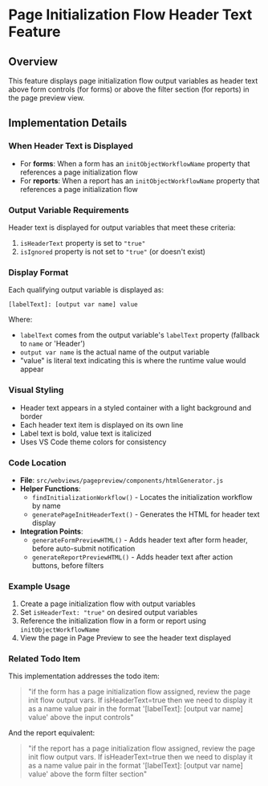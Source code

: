 # Page Initialization Flow Header Text Feature

## Overview
This feature displays page initialization flow output variables as header text above form controls (for forms) or above the filter section (for reports) in the page preview view.

## Implementation Details

### When Header Text is Displayed
- For **forms**: When a form has an `initObjectWorkflowName` property that references a page initialization flow
- For **reports**: When a report has an `initObjectWorkflowName` property that references a page initialization flow

### Output Variable Requirements
Header text is displayed for output variables that meet these criteria:
1. `isHeaderText` property is set to `"true"`
2. `isIgnored` property is not set to `"true"` (or doesn't exist)

### Display Format
Each qualifying output variable is displayed as:
```
[labelText]: [output var name] value
```

Where:
- `labelText` comes from the output variable's `labelText` property (fallback to `name` or 'Header')
- `output var name` is the actual name of the output variable
- "value" is literal text indicating this is where the runtime value would appear

### Visual Styling
- Header text appears in a styled container with a light background and border
- Each header text item is displayed on its own line
- Label text is bold, value text is italicized
- Uses VS Code theme colors for consistency

### Code Location
- **File**: `src/webviews/pagepreview/components/htmlGenerator.js`
- **Helper Functions**:
  - `findInitializationWorkflow()` - Locates the initialization workflow by name
  - `generatePageInitHeaderText()` - Generates the HTML for header text display
- **Integration Points**:
  - `generateFormPreviewHTML()` - Adds header text after form header, before auto-submit notification
  - `generateReportPreviewHTML()` - Adds header text after action buttons, before filters

### Example Usage
1. Create a page initialization flow with output variables
2. Set `isHeaderText: "true"` on desired output variables  
3. Reference the initialization flow in a form or report using `initObjectWorkflowName`
4. View the page in Page Preview to see the header text displayed

### Related Todo Item
This implementation addresses the todo item:
> "if the form has a page initialization flow assigned, review the page init flow output vars. If isHeaderText=true then we need to display it as a name value pair in the format '[labelText]: [output var name] value' above the input controls"

And the report equivalent:
> "if the report has a page initialization flow assigned, review the page init flow output vars. If isHeaderText=true then we need to display it as a name value pair in the format '[labelText]: [output var name] value' above the form filter section"
